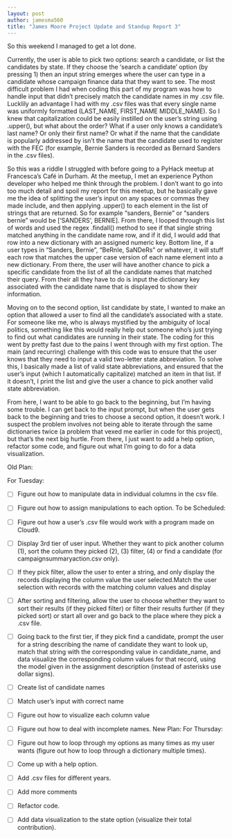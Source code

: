 ```yaml
---
layout: post
author: jamesma560
title: "James Moore Project Update and Standup Report 3"
---
```

So this weekend I managed to get a lot done. 

Currently, the user is able to pick two options: search a candidate, or list the candidates by state. If they choose the ‘search a 
candidate’ option (by pressing 1) then an input string emerges where the user can type in a candidate whose campaign finance data that 
they want to see. The most difficult problem I had when coding this part of my program was how to handle input that didn’t precisely 
match the candidate names in my .csv file. Lucklily an advantage I had with my .csv files was that every single name was uniformly 
formatted (LAST_NAME, FIRST_NAME MIDDLE_NAME). So I knew that capitalization could be easily instilled on the user’s string 
using .upper(), but what about the order? What if a user only knows a candidate’s last name? Or only their first name? Or what if the 
name that the candidate is popularly addressed by isn’t the name that the candidate used to register with the FEC (for example, Bernie 
Sanders is recorded as Bernard Sanders in the .csv files). 

So this was a riddle I struggled with before going to a PyHack meetup at Francesca’s Café in Durham. At the meetup, I met an experience 
Python developer who helped me think through the problem. I don’t want to go into too much detail and spoil my report for this meetup, 
but he basically gave me the idea of splitting the user’s input on any spaces or commas they made include, and then applying .upper() 
to each element in the list of strings that are returned. So for example “sanders, Bernie” or “sanders bernie” would be [‘SANDERS’, 
BERNIE]. From there, I looped through this list of words and used the regex .findall() method to see if that single string matched 
anything in the candidate name row, and if it did, I would add that row into a new dictionary with an assigned numeric key.
Bottom line, if a user types in “Sanders, Bernie”, “BeRnIe, SaNDeRs” or whatever, it will stuff each row that matches the upper case 
version of each name element into a new dictionary. From there, the user will have another chance to pick a specific candidate from the
list of all the candidate names that matched their query. From their all they have to do is input the dictionary key associated with 
the candidate name that is displayed to show their information. 

Moving on to the second option, list candidate by state, I wanted to make an option that allowed a user to find all the candidate’s 
associated with a state. For someone like me, who is always mystified by the ambiguity of local politics, something like this would
really help out someone who’s just trying to find out what candidates are running in their state. The coding for this went by pretty
fast due to the pains I went through with my first option. The main (and recurring) challenge with this code was to ensure that the 
user knows that they need to input a valid two-letter state abbreviation. To solve this, I basically made a list of valid state 
abbreviations, and ensured that the user’s input (which I automatically capitalize) matched an item in that list. If it doesn’t, I 
print the list and give the user a chance to pick another valid state abbreviation.

From here, I want to be able to go back to the beginning, but I’m having some trouble. I can get back to the input prompt, but when the
user gets back to the beginning and tries to choose a second option, it doesn’t work. I suspect the problem involves not being able to 
iterate through the same dictionaries twice (a problem that vexed me earlier in code for this project), but that’s the next big hurtle.
From there, I just want to add a help option, refactor some code, and figure out what I’m going to do for a data visualization. 

Old Plan:

For Tuesday: 
- [ ] Figure out how to manipulate data in individual columns in the csv file.
- [ ] Figure out how to assign manipulations to each option. To be Scheduled: 
- [ ] Figure out how a user’s .csv file would work with a program made on Cloud9. 
- [ ] Display 3rd tier of user input. Whether they want to pick another column (1), sort the column they picked (2), (3) filter, (4) or find a candidate (for campaignsummaryaction.csv only).
- [ ] If they pick filter, allow the user to enter a string, and only display the records displaying the column value the user selected.Match the user selection with records with the matching column values and display 
- [ ] After sorting and filtering, allow the user to choose whether they want to sort their results (if they picked filter) or filter their results further (if they picked sort) or start all over and go back to the place where they pick a .csv file.
- [ ] Going back to the first tier, if they pick find a candidate, prompt the user for a string describing the name of candidate they want to look up, match that string with the corresponding value in candidate_name, and data visualize the corresponding column values for that record, using the model given in the assignment description (instead of asterisks use dollar signs).
- [ ] Create list of candidate names 
- [ ] Match user’s input with correct name 
- [ ] Figure out how to visualize each column value 
- [ ] Figure out how to deal with incomplete names.
New Plan: 
For Thursday: 
-	[ ] Figure out how to loop through my options as many times as my user wants (figure out how to loop through a dictionary multiple times).
-	[ ] Come up with a help option.
-	[ ] Add .csv files for different years.
-	[ ] Add more comments
-	[ ] Refactor code. 
-	[ ] Add data visualization to the state option (visualize their total contribution). 

